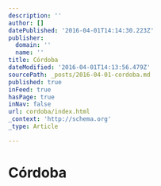 ```yaml
---
description: ''
author: []
datePublished: '2016-04-01T14:14:30.223Z'
publisher:
  domain: ''
  name: ''
title: Córdoba
dateModified: '2016-04-01T14:13:56.479Z'
sourcePath: _posts/2016-04-01-cordoba.md
published: true
inFeed: true
hasPage: true
inNav: false
url: cordoba/index.html
_context: 'http://schema.org'
_type: Article

---
```

# Córdoba